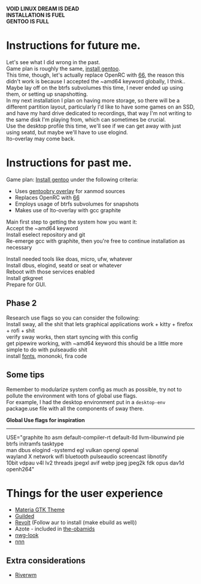**VOID LINUX DREAM IS DEAD**\
**INSTALLATION IS FUEL**\
**GENTOO IS FULL**

# Instructions for future me.

Let's see what I did wrong in the past.\
Game plan is roughly the same, [install gentoo](https://wiki.gentoo.org/wiki/Handbook:AMD64/Installation/About).\
This time, though, let's actually replace OpenRC with [66](https://framagit.org/architekt/66tools-overlay), the reason this didn't work is because I accepted the ~amd64 keyword globally, I think..\
Maybe lay off on the btrfs subvolumes this time, I never ended up using them, or setting up snapshotting.\
In my next installation I plan on having more storage, so there will be a different partition layout, particularly I'd like to have some games on an SSD, and have my hard drive dedicated to recordings, that way I'm not writing to the same disk I'm playing from, which can sometimes be crucial.\
Use the desktop profile this time, we'll see if we can get away with just using seatd, but maybe we'll have to use elogind.\
lto-overlay may come back.

# Instructions for past me.

Game plan: [Install gentoo](https://wiki.gentoo.org/wiki/Handbook:AMD64/Installation/About) under the following criteria:
* Uses [gentoobry overlay](https://github.com/gentoobr/overlay) for xanmod sources
* Replaces OpenRC with [66](https://framagit.org/gentoo-66/66tools-overlay/-/tree/master)
* Employs usage of btrfs subvolumes for snapshots
* Makes use of lto-overlay with gcc graphite

Main first step to getting the system how you want it:\
Accept the ~amd64 keyword\
Install eselect repository and git\
Re-emerge gcc with graphite, then you're free to continue installation as necessary

Install needed tools like doas, micro, ufw, whatever\
Install dbus, elogind, seatd or seat or whatever\
Reboot with those services enabled\
Install gtkgreet\
Prepare for GUI.

## Phase 2

Research use flags so you can consider the following:\
Install sway, all the shit that lets graphical applications work + kitty + firefox + rofi + shit\
verify sway works, then start syncing with this config\
get pipewire working, with ~amd64 keyword this should be a little more simple to do with pulseaudio shit\
install [fonts](https://github.com/ryanoasis/nerd-fonts), mononoki, fira code

## Some tips
Remember to modularize system config as much as possible, try not to pollute the environment with tons of global use flags.\
For example, I had the desktop environment put in a `desktop-env` package.use file with all the components of sway there.

**Global Use flags for inspiration**
___
USE="graphite lto asm default-compiler-rt default-lld llvm-libunwind pie \
btrfs initramfs tasktype \
man dbus elogind -systemd egl vulkan opengl openal \
wayland X network wifi bluetooth pulseaudio screencast libnotify \
10bit vdpau v4l lv2 threads jpegxl avif webp jpeg jpeg2k fdk opus dav1d openh264"

# Things for the user experience
- [Materia GTK Theme](https://github.com/nana-4/materia-theme/blob/master/INSTALL.md)
- [Guilded](https://www.guilded.gg/)
- [Revolt](https://github.com/revoltchat/desktop) (Follow aur to install (make ebuild as well))
- Azote - included in [the-obamids](https://github.com/The-head-obamid/the-obamids)
- [nwg-look](https://github.com/nwg-piotr/nwg-look)
- [nnn](https://github.com/jarun/nnn)

## Extra considerations
- [Riverwm](https://wiki.gentoo.org/wiki/River)
